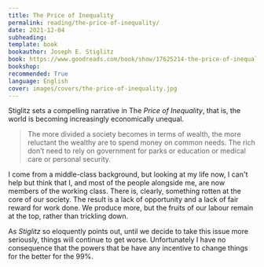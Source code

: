 ```yaml
---
title: The Price of Inequality
permalink: reading/the-price-of-inequality/
date: 2021-12-04
subheading: 
template: book
bookauthor: Joseph E. Stiglitz
book: https://www.goodreads.com/book/show/17625214-the-price-of-inequality
bookshop: 
recommended: True
language: English
cover: images/covers/the-price-of-inequality.jpg
---
```


Stiglitz sets a compelling narrative in The *Price of Inequality*, that is, the world is becoming increasingly economically unequal.

> The more divided a society becomes in terms of wealth, the more reluctant the wealthy are to spend money on common needs. The rich don’t need to rely on government for parks or education or medical care or personal security.

I come from a middle-class background, but looking at my life now, I can't help but think that I, and most of the people alongside me, are now members of the working class. There is, clearly, something rotten at the core of our society. The result is a lack of opportunity and a lack of fair reward for work done. We produce more, but the fruits of our labour remain at the top, rather than trickling down.

As *Stiglitz* so eloquently points out, until we decide to take this issue more seriously, things will continue to get worse. Unfortunately I have no consequence that the powers that be have any incentive to change things for the better for the 99%.